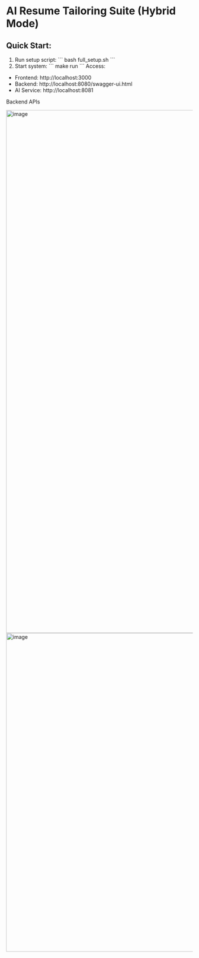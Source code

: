 # AI Resume Tailoring Suite (Hybrid Mode)
## Quick Start:
1. Run setup script:
\`\`\`
bash full_setup.sh
\`\`\`
2. Start system:
\`\`\`
make run
\`\`\`
Access:
- Frontend: http://localhost:3000
- Backend: http://localhost:8080/swagger-ui.html
- AI Service: http://localhost:8081



Backend APIs

<img width="2560" height="1408" alt="image" src="https://github.com/user-attachments/assets/b96d14ef-d9e3-4401-b3f4-c41ee89ea542" />
<img width="2508" height="858" alt="image" src="https://github.com/user-attachments/assets/ea962f41-9002-4e76-b146-8fc57d7d4623" />

